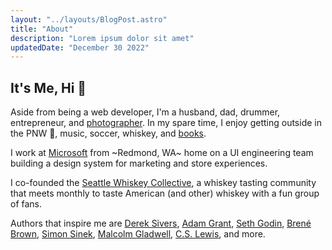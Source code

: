 ```yaml
---
layout: "../layouts/BlogPost.astro"
title: "About"
description: "Lorem ipsum dolor sit amet"
updatedDate: "December 30 2022"
---
```


## It's Me, Hi 👋

Aside from being a web developer, I'm a husband, dad, drummer, entrepreneur, and [photographer](https://instagram.com/markpalfreeman). In my spare time, I enjoy getting outside in the PNW 🌲, music, soccer, whiskey, and [books](https://www.goodreads.com/markpalfreeman).

I work at [Microsoft](microsoft.com) from ~Redmond, WA~ home on a UI engineering team building a design system for marketing and store experiences.

I co-founded the [Seattle Whiskey Collective](https://seattlewhiskeycollective.com), a whiskey tasting community that meets monthly to taste American (and other) whiskey with a fun group of fans.

Authors that inspire me are [Derek Sivers](https://sive.rs), [Adam Grant](https://adamgrant.net), [Seth Godin](https://seths.blog), [Brené Brown](https://brenebrown.com/), [Simon Sinek](https://startwithwhy.com/), [Malcolm Gladwell](https://www.gladwellbooks.com/), [C.S. Lewis](https://cslewis.com), and more.
